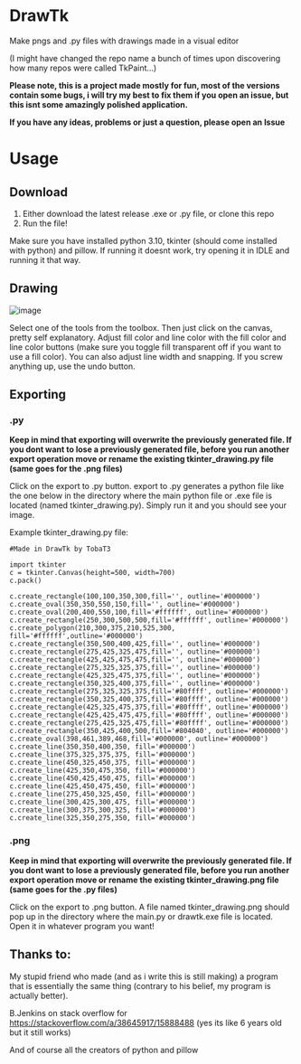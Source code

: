 # DrawTk
Make pngs and .py files with drawings made in a visual editor

(I might have changed the repo name a bunch of times upon discovering how many repos were called TkPaint...)

**Please note, this is a project made mostly for fun, most of the versions contain some bugs, i will try my best to fix them if you open an issue, but this isnt some amazingly polished application.**

**If you have any ideas, problems or just a question, please open an Issue**

# Usage
## Download

1. Either download the latest release .exe or .py file, or clone this repo
2. Run the file!

Make sure you have installed python 3.10, tkinter (should come installed with python) and pillow.
If running it doesnt work, try opening it in IDLE and running it that way.

## Drawing

![image](https://user-images.githubusercontent.com/67913859/192092488-399e35cd-6f98-4153-8930-e97a2d4231b4.png)

Select one of the tools from the toolbox. Then just click on the canvas, pretty self explanatory. Adjust fill color and line color with the fill color and line color buttons (make sure you toggle fill transparent off if you want to use a fill color). You can also adjust line width and snapping. If you screw anything up, use the undo button.

## Exporting

### .py

**Keep in mind that exporting will overwrite the previously generated file. If you dont want to lose a previously generated file, before you run another export operation move or rename the existing tkinter_drawing.py file (same goes for the .png files)**

Click on the export to .py button. export to .py generates a python file like the one below in the directory where the main python file or .exe file is located (named tkinter_drawing.py). Simply run it and you should see your image.

Example tkinter_drawing.py file:

    #Made in DrawTk by TobaT3

    import tkinter
    c = tkinter.Canvas(height=500, width=700)
    c.pack()

    c.create_rectangle(100,100,350,300,fill='', outline='#000000')
    c.create_oval(350,350,550,150,fill='', outline='#000000')
    c.create_oval(200,400,550,100,fill='#ffffff', outline='#000000')
    c.create_rectangle(250,300,500,500,fill='#ffffff', outline='#000000')
    c.create_polygon(210,300,375,210,525,300, fill='#ffffff',outline='#000000')
    c.create_rectangle(350,500,400,425,fill='', outline='#000000')
    c.create_rectangle(275,425,325,475,fill='', outline='#000000')
    c.create_rectangle(425,425,475,475,fill='', outline='#000000')
    c.create_rectangle(275,325,325,375,fill='', outline='#000000')
    c.create_rectangle(425,325,475,375,fill='', outline='#000000')
    c.create_rectangle(350,325,400,375,fill='', outline='#000000')
    c.create_rectangle(275,325,325,375,fill='#80ffff', outline='#000000')
    c.create_rectangle(350,325,400,375,fill='#80ffff', outline='#000000')
    c.create_rectangle(425,325,475,375,fill='#80ffff', outline='#000000')
    c.create_rectangle(425,425,475,475,fill='#80ffff', outline='#000000')
    c.create_rectangle(275,425,325,475,fill='#80ffff', outline='#000000')
    c.create_rectangle(350,425,400,500,fill='#804040', outline='#000000')
    c.create_oval(398,461,389,468,fill='#000000', outline='#000000')
    c.create_line(350,350,400,350, fill='#000000')
    c.create_line(375,325,375,375, fill='#000000')
    c.create_line(450,325,450,375, fill='#000000')
    c.create_line(425,350,475,350, fill='#000000')
    c.create_line(450,425,450,475, fill='#000000')
    c.create_line(425,450,475,450, fill='#000000')
    c.create_line(275,450,325,450, fill='#000000')
    c.create_line(300,425,300,475, fill='#000000')
    c.create_line(300,375,300,325, fill='#000000')
    c.create_line(325,350,275,350, fill='#000000')
    
### .png

**Keep in mind that exporting will overwrite the previously generated file. If you dont want to lose a previously generated file, before you run another export operation move or rename the existing tkinter_drawing.png file (same goes for the .py files)**

Click on the export to .png button. A file named tkinter_drawing.png should pop up in the directory where the main.py or drawtk.exe file is located. Open it in whatever program you want!

## Thanks to:

My stupid friend who made (and as i write this is still making) a program that is essentially the same thing (contrary to his belief, my program is actually better).

B.Jenkins on stack overflow for https://stackoverflow.com/a/38645917/15888488 (yes its like 6 years old but it still works)

And of course all the creators of python and pillow
